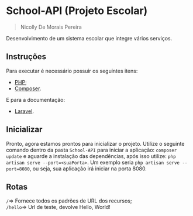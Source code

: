 # School-API (Projeto Escolar)
> Nicolly De Morais Pereira

Desenvolvimento de um sistema escolar que integre vários serviços.

## Instruções

Para executar é necessário possuir os seguintes itens:

- [PHP](https://www.php.net);
- [Composer](https://getcomposer.org).

E para a documentação:

- [Laravel](https://laravel.com/docs/10.x).

## Inicializar
Pronto, agora estamos prontos para inicializar o projeto. Utilize o seguinte comando dentro da pasta `School-API` para iniciar a aplicação: `composer update` e aguarde a instalação das dependências, após isso utilize: `php artisan serve --port=<suaPorta>`. Um exemplo seria `php artisan serve --port=8080`, ou seja, sua aplicação irá iniciar na porta 8080.

## Rotas

`/`=> Fornece todos os padrões de URL dos recursos;<br/>
`/hello`=> Url de teste, devolve Hello, World!